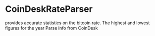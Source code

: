# CoinDeskRateParser


provides accurate statistics on the bitcoin rate. The highest and lowest figures for the year
Parse info from CoinDesk
